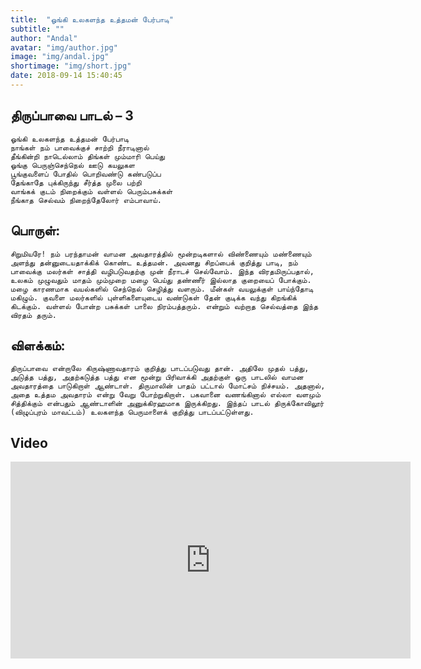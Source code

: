 ```yaml
---
title:  "ஓங்கி உலகளந்த உத்தமன் பேர்பாடி"
subtitle: ""
author: "Andal"
avatar: "img/author.jpg"
image: "img/andal.jpg"
shortimage: "img/short.jpg"
date: 2018-09-14 15:40:45
---
```


## திருப்பாவை பாடல் – 3

```
ஓங்கி உலகளந்த உத்தமன் பேர்பாடி
நாங்கள் நம் பாவைக்குச் சாற்றி நீராடினால்
தீங்கின்றி நாடெல்லாம் திங்கள் மும்மாரி பெய்து
ஓங்கு பெருஞ்செந்நெல் ஊடு கயலுகள
பூங்குவளைப் போதில் பொறிவண்டு கண்படுப்ப
தேங்காதே புக்கிருந்து சீர்த்த முலை பற்றி
வாங்கக் குடம் நிறைக்கும் வள்ளல் பெரும்பசுக்கள்
நீங்காத செல்வம் நிறைந்தேலோர் எம்பாவாய்.
```

## பொருள்:

```
சிறுமியரே! நம் பரந்தாமன் வாமன அவதாரத்தில் மூன்றடிகளால் விண்ணையும் மண்ணையும் அளந்து தன்னுடையதாக்கிக் கொண்ட உத்தமன். அவனது சிறப்பைக் குறித்து பாடி, நம் பாவைக்கு மலர்கள் சாத்தி வழிபடுவதற்கு முன் நீராடச் செல்வோம். இந்த விரதமிருப்பதால், உலகம் முழுவதும் மாதம் மும்முறை மழை பெய்து தண்ணீர் இல்லாத குறையைப் போக்கும். மழை காரணமாக வயல்களில் செந்நெல் செழித்து வளரும். மீன்கள் வயலுக்குள் பாய்ந்தோடி மகிழும். குவளை மலர்களில் புள்ளிகளையுடைய வண்டுகள் தேன் குடிக்க வந்து கிறங்கிக் கிடக்கும். வள்ளல் போன்ற பசுக்கள் பாலை நிரம்பத்தரும். என்றும் வற்றாத செல்வத்தை இந்த விரதம் தரும்.
```

## விளக்கம்:

```
திருப்பாவை என்றாலே கிருஷ்ணாவதாரம் குறித்து பாடப்படுவது தான். அதிலே முதல் பத்து, அடுத்த பத்து, அதற்கடுத்த பத்து என மூன்று பிரிவாக்கி அதற்குள் ஒரு பாடலில் வாமன அவதாரத்தை பாடுகிறாள் ஆண்டாள். திருமாலின் பாதம் பட்டால் மோட்சம் நிச்சயம். அதனால், அதை உத்தம அவதாரம் என்று வேறு போற்றுகிறாள். பகவானை வணங்கினால் எல்லா வளமும் சித்திக்கும் என்பதும் ஆண்டாளின் அனுக்கிரஹமாக இருக்கிறது. இந்தப் பாடல் திருக்கோவிலூர் (விழுப்புரம் மாவட்டம்) உலகளந்த பெருமாளைக் குறித்து பாடப்பட்டுள்ளது.
```

## Video

<iframe width="640" height="315" src="https://www.youtube.com/embed/h4v5etJjTu0" frameborder="0" allow="autoplay; encrypted-media" allowfullscreen></iframe>